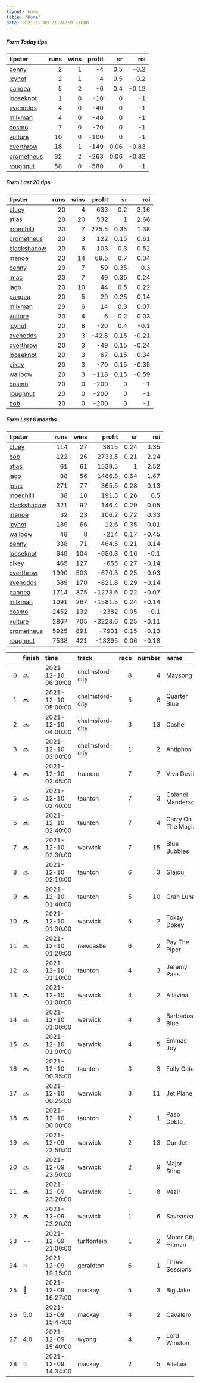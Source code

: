 ```yaml
---   
layout: home  
title: "Home"   
date: 2021-12-09 21:24:59 +1000  
---   
```



##### Form Today tips   

| tipster                                                       |   runs |   wins |   profit |   sr |   roi |
|:--------------------------------------------------------------|-------:|-------:|---------:|-----:|------:|
| [benny](https://mrwayneo.github.io/tips/benny.html)           |      2 |      1 |       -4 | 0.5  | -0.2  |
| [icyhot](https://mrwayneo.github.io/tips/icyhot.html)         |      2 |      1 |       -4 | 0.5  | -0.2  |
| [pangea](https://mrwayneo.github.io/tips/pangea.html)         |      5 |      2 |       -6 | 0.4  | -0.12 |
| [looseknot](https://mrwayneo.github.io/tips/looseknot.html)   |      1 |      0 |      -10 | 0    | -1    |
| [evenodds](https://mrwayneo.github.io/tips/evenodds.html)     |      4 |      0 |      -40 | 0    | -1    |
| [milkman](https://mrwayneo.github.io/tips/milkman.html)       |      4 |      0 |      -40 | 0    | -1    |
| [cosmo](https://mrwayneo.github.io/tips/cosmo.html)           |      7 |      0 |      -70 | 0    | -1    |
| [vulture](https://mrwayneo.github.io/tips/vulture.html)       |     10 |      0 |     -100 | 0    | -1    |
| [overthrow](https://mrwayneo.github.io/tips/overthrow.html)   |     18 |      1 |     -149 | 0.06 | -0.83 |
| [prometheus](https://mrwayneo.github.io/tips/prometheus.html) |     32 |      2 |     -263 | 0.06 | -0.82 |
| [roughnut](https://mrwayneo.github.io/tips/roughnut.html)     |     58 |      0 |     -580 | 0    | -1    |

##### Form Last 20 tips   

| tipster                                                         |   runs |   wins |   profit |   sr |   roi |
|:----------------------------------------------------------------|-------:|-------:|---------:|-----:|------:|
| [bluey](https://mrwayneo.github.io/tips/bluey.html)             |     20 |      4 |    633   | 0.2  |  3.16 |
| [atlas](https://mrwayneo.github.io/tips/atlas.html)             |     20 |     20 |    532   | 1    |  2.66 |
| [moechilli](https://mrwayneo.github.io/tips/moechilli.html)     |     20 |      7 |    275.5 | 0.35 |  1.38 |
| [prometheus](https://mrwayneo.github.io/tips/prometheus.html)   |     20 |      3 |    122   | 0.15 |  0.61 |
| [blackshadow](https://mrwayneo.github.io/tips/blackshadow.html) |     20 |      6 |    103   | 0.3  |  0.52 |
| [menoe](https://mrwayneo.github.io/tips/menoe.html)             |     20 |     14 |     68.5 | 0.7  |  0.34 |
| [benny](https://mrwayneo.github.io/tips/benny.html)             |     20 |      7 |     59   | 0.35 |  0.3  |
| [jmac](https://mrwayneo.github.io/tips/jmac.html)               |     20 |      7 |     49   | 0.35 |  0.24 |
| [lago](https://mrwayneo.github.io/tips/lago.html)               |     20 |     10 |     44   | 0.5  |  0.22 |
| [pangea](https://mrwayneo.github.io/tips/pangea.html)           |     20 |      5 |     29   | 0.25 |  0.14 |
| [milkman](https://mrwayneo.github.io/tips/milkman.html)         |     20 |      6 |     14   | 0.3  |  0.07 |
| [vulture](https://mrwayneo.github.io/tips/vulture.html)         |     20 |      4 |      6   | 0.2  |  0.03 |
| [icyhot](https://mrwayneo.github.io/tips/icyhot.html)           |     20 |      8 |    -20   | 0.4  | -0.1  |
| [evenodds](https://mrwayneo.github.io/tips/evenodds.html)       |     20 |      3 |    -42.8 | 0.15 | -0.21 |
| [overthrow](https://mrwayneo.github.io/tips/overthrow.html)     |     20 |      3 |    -49   | 0.15 | -0.24 |
| [looseknot](https://mrwayneo.github.io/tips/looseknot.html)     |     20 |      3 |    -67   | 0.15 | -0.34 |
| [pikey](https://mrwayneo.github.io/tips/pikey.html)             |     20 |      3 |    -70   | 0.15 | -0.35 |
| [wallbow](https://mrwayneo.github.io/tips/wallbow.html)         |     20 |      3 |   -118   | 0.15 | -0.59 |
| [cosmo](https://mrwayneo.github.io/tips/cosmo.html)             |     20 |      0 |   -200   | 0    | -1    |
| [roughnut](https://mrwayneo.github.io/tips/roughnut.html)       |     20 |      0 |   -200   | 0    | -1    |
| [bob](https://mrwayneo.github.io/tips/bob.html)                 |     20 |      0 |   -200   | 0    | -1    |

##### Form Last 6 months   

| tipster                                                         |   runs |   wins |   profit |   sr |   roi |
|:----------------------------------------------------------------|-------:|-------:|---------:|-----:|------:|
| [bluey](https://mrwayneo.github.io/tips/bluey.html)             |    114 |     27 |   3815   | 0.24 |  3.35 |
| [bob](https://mrwayneo.github.io/tips/bob.html)                 |    122 |     26 |   2733.5 | 0.21 |  2.24 |
| [atlas](https://mrwayneo.github.io/tips/atlas.html)             |     61 |     61 |   1539.5 | 1    |  2.52 |
| [lago](https://mrwayneo.github.io/tips/lago.html)               |     88 |     56 |   1466.8 | 0.64 |  1.67 |
| [jmac](https://mrwayneo.github.io/tips/jmac.html)               |    271 |     77 |    365.5 | 0.28 |  0.13 |
| [moechilli](https://mrwayneo.github.io/tips/moechilli.html)     |     38 |     10 |    191.5 | 0.26 |  0.5  |
| [blackshadow](https://mrwayneo.github.io/tips/blackshadow.html) |    321 |     92 |    146.4 | 0.29 |  0.05 |
| [menoe](https://mrwayneo.github.io/tips/menoe.html)             |     32 |     23 |    106.2 | 0.72 |  0.33 |
| [icyhot](https://mrwayneo.github.io/tips/icyhot.html)           |    189 |     66 |     12.6 | 0.35 |  0.01 |
| [wallbow](https://mrwayneo.github.io/tips/wallbow.html)         |     48 |      8 |   -214   | 0.17 | -0.45 |
| [benny](https://mrwayneo.github.io/tips/benny.html)             |    338 |     71 |   -464.5 | 0.21 | -0.14 |
| [looseknot](https://mrwayneo.github.io/tips/looseknot.html)     |    649 |    104 |   -650.3 | 0.16 | -0.1  |
| [pikey](https://mrwayneo.github.io/tips/pikey.html)             |    465 |    127 |   -655   | 0.27 | -0.14 |
| [overthrow](https://mrwayneo.github.io/tips/overthrow.html)     |   1990 |    503 |   -670.3 | 0.25 | -0.03 |
| [evenodds](https://mrwayneo.github.io/tips/evenodds.html)       |    589 |    170 |   -821.8 | 0.29 | -0.14 |
| [pangea](https://mrwayneo.github.io/tips/pangea.html)           |   1714 |    375 |  -1273.6 | 0.22 | -0.07 |
| [milkman](https://mrwayneo.github.io/tips/milkman.html)         |   1091 |    267 |  -1581.5 | 0.24 | -0.14 |
| [cosmo](https://mrwayneo.github.io/tips/cosmo.html)             |   2452 |    132 |  -2382   | 0.05 | -0.1  |
| [vulture](https://mrwayneo.github.io/tips/vulture.html)         |   2867 |    705 |  -3228.6 | 0.25 | -0.11 |
| [prometheus](https://mrwayneo.github.io/tips/prometheus.html)   |   5925 |    891 |  -7901   | 0.15 | -0.13 |
| [roughnut](https://mrwayneo.github.io/tips/roughnut.html)       |   7538 |    421 | -13395   | 0.06 | -0.18 |

|    | finish            | time                | track           |   race |   number | name               |   odds | tipster            |
|---:|:------------------|:--------------------|:----------------|-------:|---------:|:-------------------|-------:|:-------------------|
|  0 | :soon:            | 2021-12-10 06:30:00 | chelmsford-city |      8 |        4 | Maysong            |   4.8  | vulture            |
|  1 | :soon:            | 2021-12-10 05:00:00 | chelmsford-city |      5 |        6 | Quarter Blue       |   5.5  | looseknot          |
|  2 | :soon:            | 2021-12-10 04:00:00 | chelmsford-city |      3 |       13 | Cashel             |   9    | vulture            |
|  3 | :soon:            | 2021-12-10 03:00:00 | chelmsford-city |      1 |        2 | Antiphon           |   2.6  | vulture            |
|  4 | :soon:            | 2021-12-10 02:45:00 | tramore         |      7 |        7 | Viva Devito        |   2.25 | overthrow          |
|  5 | :soon:            | 2021-12-10 02:40:00 | taunton         |      7 |        3 | Colonel Manderson  |   8    | overthrow          |
|  6 | :soon:            | 2021-12-10 02:40:00 | taunton         |      7 |        4 | Carry On The Magic |   5    | overthrow          |
|  7 | :soon:            | 2021-12-10 02:30:00 | warwick         |      7 |       15 | Blue Bubbles       |   7.5  | overthrow          |
|  8 | :soon:            | 2021-12-10 02:10:00 | taunton         |      6 |        3 | Glajou             |   7.5  | overthrow          |
|  9 | :soon:            | 2021-12-10 01:40:00 | taunton         |      5 |       10 | Gran Luna          |   5    | milkman            |
| 10 | :soon:            | 2021-12-10 01:30:00 | warwick         |      5 |        2 | Tokay Dokey        |   6    | overthrow,milkman  |
| 11 | :soon:            | 2021-12-10 01:20:00 | newcastle       |      6 |        2 | Pay The Piper      |   1.72 | overthrow          |
| 12 | :soon:            | 2021-12-10 01:10:00 | taunton         |      4 |        3 | Jeremy Pass        |   3    | evenodds,overthrow |
| 13 | :soon:            | 2021-12-10 01:00:00 | warwick         |      4 |        2 | Allavina           |   9.5  | vulture            |
| 14 | :soon:            | 2021-12-10 01:00:00 | warwick         |      4 |        3 | Barbados Blue      |  15    | evenodds,overthrow |
| 15 | :soon:            | 2021-12-10 01:00:00 | warwick         |      4 |        5 | Emmas Joy          |   9.5  | overthrow          |
| 16 | :soon:            | 2021-12-10 00:35:00 | taunton         |      3 |        3 | Folly Gate         |   4.6  | overthrow          |
| 17 | :soon:            | 2021-12-10 00:25:00 | warwick         |      3 |       11 | Jet Plane          |   7    | overthrow          |
| 18 | :soon:            | 2021-12-10 00:00:00 | taunton         |      2 |        1 | Paso Doble         |   1.85 | overthrow          |
| 19 | :soon:            | 2021-12-09 23:50:00 | warwick         |      2 |       13 | Our Jet            |   3    | evenodds,overthrow |
| 20 | :soon:            | 2021-12-09 23:50:00 | warwick         |      2 |        9 | Major Sting        |  11    | overthrow          |
| 21 | :soon:            | 2021-12-09 23:20:00 | warwick         |      1 |        8 | Vazir              |   4.75 | vulture            |
| 22 | :soon:            | 2021-12-09 23:20:00 | warwick         |      1 |        6 | Saveasea           |   7    | overthrow          |
| 23 | --                | 2021-12-09 21:00:00 | turffontein     |      1 |        2 | Motor City Hitman  |   0    | vulture            |
| 24 | :boom:            | 2021-12-09 19:15:00 | geraldton       |      6 |        1 | Three Sessions     |   1.91 | benny,icyhot       |
| 25 | :2nd_place_medal: | 2021-12-09 16:27:00 | mackay          |      5 |        3 | Big Jake           |   1.45 | evenodds,milkman   |
| 26 | 5.0               | 2021-12-09 15:47:00 | mackay          |      4 |        2 | Cavalero           |   6    | pangea,icyhot      |
| 27 | 4.0               | 2021-12-09 15:40:00 | wyong           |      4 |        7 | Lord Winston       |   2.35 | milkman            |
| 28 | :boom:            | 2021-12-09 14:34:00 | mackay          |      2 |        5 | Alleluia           |   3.2  | overthrow          |